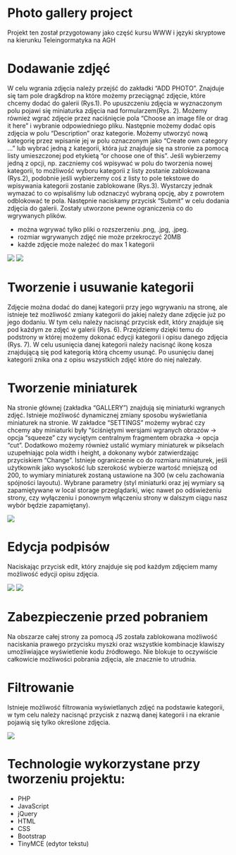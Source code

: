 # Photo gallery project
Projekt ten został przygotowany jako część kursu WWW i języki skryptowe na kierunku Teleingormatyka na AGH
# Dodawanie zdjęć
W celu wgrania zdjęcia należy przejść do zakładki “ADD PHOTO”. Znajduje się tam pole drag&drop na które możemy przeciągnąć zdjęcie, które chcemy dodać do galerii (Rys.1). Po upuszczeniu zdjęcia w wyznaczonym polu pojawi się miniaturka zdjęcia nad formularzem(Rys. 2). Możemy również wgrać zdjęcie przez naciśnięcie pola “Choose an image file or drag it here” i wybranie odpowiedniego pliku.
Następnie możemy dodać opis zdjęcia w polu “Description” oraz kategorie. Możemy utworzyć nową kategorię przez wpisanie jej w polu oznaczonym jako “Create own category …” lub wybrać jedną z kategorii, która już znajduje się na stronie za pomocą listy  umieszczonej pod etykietą “or choose one of this”.
 Jeśli wybierzemy jedną z opcji, np. zaczniemy coś wpisywać w polu do tworzenia nowej kategorii, to możliwość wyboru kategorii z listy zostanie zablokowana (Rys.2), podobnie jeśli wybierzemy coś z listy to pole tekstowe do wpisywania kategorii zostanie zablokowane (Rys.3). Wystarczy jednak wymazać to co wpisaliśmy lub odznaczyć wybraną opcję, aby z powrotem odblokować te pola. 
 Następnie naciskamy przycisk “Submit” w celu dodania zdjęcia do galerii.
Zostały utworzone pewne ograniczenia co do wgrywanych plików. 
- można wgrywać tylko pliki o rozszerzeniu .png, .jpg, .jpeg.
- rozmiar wgrywanych zdjęć nie może przekroczyć 20MB 
- każde zdjęcie może należeć do max 1 kategorii 

<img src="images_for_readme/upload.png"> 
<img src="images_for_readme/upload_with_image.png"> 

# Tworzenie i usuwanie kategorii
Zdjęcie można dodać do danej kategorii przy jego wgrywaniu na stronę, ale istnieje też możliwość zmiany kategorii do jakiej należy dane zdjęcie już po jego dodaniu. W tym celu należy nacisnąć przycisk edit, który znajduje się pod każdym ze zdjęć w galerii (Rys. 6). Przejdziemy dzięki temu do podstrony w której możemy dokonać edycji kategorii i opisu danego zdjęcia (Rys. 7).
W celu usunięcia danej kategorii należy nacisnąć ikonę kosza znajdującą się pod kategorią którą chcemy usunąć. Po usunięciu danej kategorii znika ona z opisu wszystkich zdjęć które do niej należały.


# Tworzenie miniaturek

Na stronie głównej (zakładka “GALLERY”) znajdują się miniaturki wgranych zdjęć.
Istnieje możliwość dynamicznej zmiany sposobu wyświetlania miniaturek na stronie. W zakładce “SETTINGS” możemy wybrać czy chcemy aby miniaturki były “ściśniętymi wersjami wgranych obrazów  -> opcja “squeeze” czy wyciętym centralnym fragmentem obrazka -> opcja “cut”. 
Dodatkowo możemy również ustalić wymiary miniaturek w pikselach uzupełniając pola width i height, a dokonany wybór zatwierdzając przyciskiem “Change”.
Istnieje ograniczenie co do rozmiaru miniaturek, jeśli użytkownik jako wysokość lub szerokość wybierze wartość mniejszą od 200, to wymiary miniaturek zostaną ustawione na 300 (w celu zachowania spójności layoutu).
Wybrane parametry (styl miniaturki oraz jej wymiary są zapamiętywane w local storage przeglądarki, więc nawet po odświeżeniu strony, czy wyłączeniu i ponownym włączeniu strony w dalszym ciągu nasz wybór będzie zapamiętany).

<img src="images_for_readme/thumbnail_size.png"> 

# Edycja podpisów
Naciskając przycisk edit, który znajduje się pod każdym zdjęciem mamy możliwość edycji opisu zdjęcia.

<img src="images_for_readme/photo_card.png"> 

<img src="images_for_readme/description_edition.png"> 

# Zabezpieczenie przed pobraniem
Na obszarze całej strony za pomocą JS została zablokowana możliwość naciskania prawego przycisku myszki oraz wszystkie kombinacje klawiszy umożliwiające wyświetlenie kodu źródłowego. Nie blokuje to oczywiście całkowicie możliwości pobrania zdjęcia, ale znacznie to utrudnia.

# Filtrowanie
Istnieje możliwość filtrowania wyświetlanych zdjęć na podstawie kategorii, w tym celu należy nacisnąć przycisk z nazwą danej kategorii i na ekranie pojawią się tylko określone zdjęcia.

<img src="images_for_readme/main_screen.png"> 

# Technologie wykorzystane przy tworzeniu projektu:
- PHP
- JavaScript
- jQuery
- HTML
- CSS
- Bootstrap
- TinyMCE (edytor tekstu)
